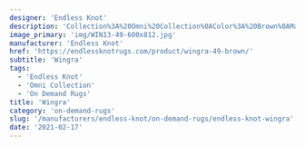 ```yaml
---
designer: 'Endless Knot'
description: 'Collection%3A%20Omni%20Collection%0AColor%3A%20Brown%0AMaterial%3A%20100%25%20WoolPile%3A%201/4%22Width%3A%2013%272%22Style%3A%20Solid'
image_primary: 'img/WIN13-49-600x812.jpg'
manufacturer: 'Endless Knot'
href: 'https://endlessknotrugs.com/product/wingra-49-brown/'
subtitle: 'Wingra'
tags:
  - 'Endless Knot'
  - 'Omni Collection'
  - 'On Demand Rugs'
title: 'Wingra'
category: 'on-demand-rugs'
slug: '/manufacturers/endless-knot/on-demand-rugs/endless-knot-wingra'
date: '2021-02-17'
---
```

